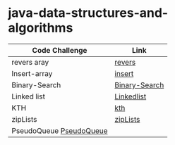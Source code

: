 # java-data-structures-and-algorithms

| Code Challenge | Link |
|----------------|------|
| revers aray    |[revers](challenge/readme.md)|
| Insert-array   | [insert](day2/day2ch.md)|
| Binary-Search  |[Binary-Search](day3/d3.md)|
| Linked list  | [Linkedlist](linked/day5.md)|
| KTH  | [kth](day7/d7.md)|
|  zipLists     |      [zipLists](day8/d8.md)      |
| PseudoQueue      [PseudoQueue](day11/d11.md)      |

